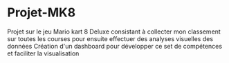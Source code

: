# Projet-MK8

Projet sur le jeu Mario kart 8 Deluxe consistant à collecter mon classement sur toutes les courses pour ensuite effectuer des analyses visuelles des données
Création d'un dashboard pour développer ce set de compétences et faciliter la visualisation
